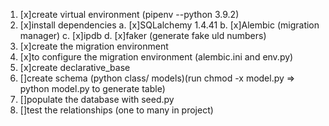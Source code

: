 1. [x]create virtual environment (pipenv --python 3.9.2)
2. [x]install dependencies
    a. [x]SQLalchemy 1.4.41
    b. [x]Alembic (migration manager)
    c. [x]ipdb
    d. [x]faker (generate fake uld numbers)
3. [x]create the migration environment
4. [x]to configure the migration environment (alembic.ini and env.py)
5. [x]create declarative_base
6. []create schema (python class/ models)(run chmod -x model.py => python model.py to generate table)
7. []populate the database with seed.py 
8. []test the relationships (one to many in project)